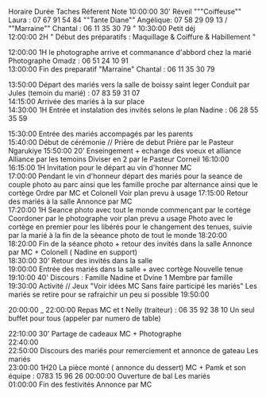 Horaire	Durée	Taches	Réferent	Note
10:00:00	30'	Réveil 	"""Coiffeuse"" Laura : 07 67 91 54 84
""Tante Diane"" Angélique: 07 58 29 09 13 / ""Marraine"" Chantal : 06 11 35 30 79 "	
10:30:00		Petit déj		
12:00:00	2H	"
Début des préparatifs : Maquillage & Coiffure & Habillement "		
                
                
12:00:00	1H	le photographe arrive et commanance d'abbord chez la marié	Photographe Omadz : 06 51 24 10 91	
13:00:00		Fin des preparatif	 "Marraine" Chantal : 06 11 35 30 79 	
                
13:50:00		Départ  des mariés vers la salle de boissy saint leger 	Conduit par Jules (temoin du marié) : 07 83 59 31 07	
14:15:00		Arrivée des mariés à la sur place		
14:30:00	1H	Entrée et instalation des invités selons le plan	Nadine : 06 28 55 35 59 	
                
                
15:30:00		Entrée des mariés accompagés par les parents 		
15:40:00		Début de cérémonie // Prière de debut	Prière par le Pasteur Ngarukiye	
15:50:00	20'	Enseingement + echange des voeux et alliance	Alliance par les temoins 	Diviser en 2 par le Pasteur Corneil
16:10:00				
16:15:00	1H	Invitation pour le départ au vin d'honner	MC	
17:00:00		Pendant le vin d'honneur départ des mariés pour la seance de couple photo au parc ainsi que les famille proche par alternance ainsi que le cortège	Ordre par MC et Colonell  	Voir plan prevu à usage
17:15:00		Retour des mariés à la salle 	Annonce par MC	
17:20:00	1H	Seance photo avec tout le monde commençant par le cortége 	Coordoner par le photographe voir plan prevu a usage	Photo avec le cortège en premier pour les libérés pour le changement des tenues, suivie par la marié à la fin de la sèeance photo de tout le monde 
18:20:00				
18:20:00		Fin de la séance photo + retour des invités dans la salle	Annonce par MC + Colonell ( Nadine en support)	
18:30:00	30'	Retour des invités dans la salle		
19:00:00		Entrée des mariés dans la salle + avec cortège 		Nouvelle tenue
19:10:00	40'	Discours : Famille 	Nadine et Dvine 	1 Membre par famille
19:30:00		Activité // Jeux 	"Voir idées MC
 Sans faire participé les mariés"	Les mariés se retire pour se rafraichir un peu si possible
19:50:00				
                
20:00:00 _ 22:00:00		Repas	MC et t Nelly (traiteur) : 06 35 92 38 10	Un seul buffet pour tous (appeler par numero de table) 
                
22:10:00	30'	Partage de cadeaux	MC + Photographe 	
22:40:00				
22:50:00		Discours des mariés pour remerciement et annonce de gateau	Les mariés	
23:00:00	1H20	La pièce monté ( annonce du dessert)	MC + Pamk et son équipe : 0783 15 96 26	
00:00:00		Ouverture de bal 	Les mariés 	
01:00:00		Fin des festivités	Annonce par MC 	
                